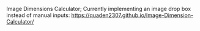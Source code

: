 Image Dimensions Calculator; Currently implementing an image drop box instead of manual inputs: https://quaden2307.github.io/Image-Dimension-Calculator/ 
